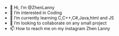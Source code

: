 - 👋 Hi, I’m @ZhenLanny
- 👀 I’m interested in Coding
- 🌱 I’m currently learning C,C++,C#,Java,html and JS
- 💞️ I’m looking to collaborate on any small project
- 📫 How to reach me on my instagram Zhen Lanny

<!---
ZhenLanny/ZhenLanny is a ✨ special ✨ repository because its `README.md` (this file) appears on your GitHub profile.
You can click the Preview link to take a look at your changes.
--->
